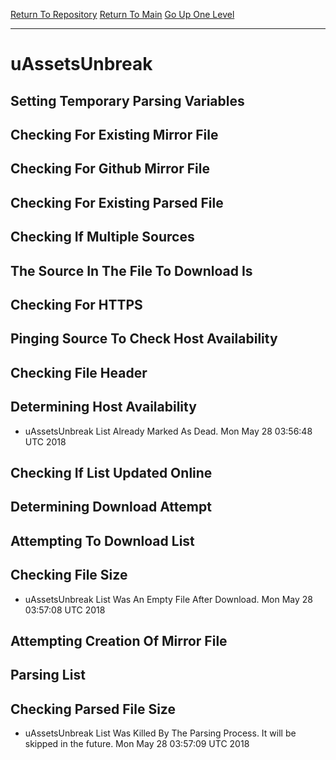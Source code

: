 [Return To Repository](https://github.com/deathbybandaid/piholeparser/)
[Return To Main](https://github.com/deathbybandaid/piholeparser/blob/master/RecentRunLogs/Mainlog.md)
[Go Up One Level](https://github.com/deathbybandaid/piholeparser/blob/master/RecentRunLogs/TopLevelScripts/30-Processing-External-Blacklists.md)
____________________________________
# uAssetsUnbreak
## Setting Temporary Parsing Variables
## Checking For Existing Mirror File
## Checking For Github Mirror File
## Checking For Existing Parsed File
## Checking If Multiple Sources
## The Source In The File To Download Is
## Checking For HTTPS
## Pinging Source To Check Host Availability
## Checking File Header
## Determining Host Availability
* uAssetsUnbreak List Already Marked As Dead. Mon May 28 03:56:48 UTC 2018
## Checking If List Updated Online
## Determining Download Attempt
## Attempting To Download List
## Checking File Size
* uAssetsUnbreak List Was An Empty File After Download. Mon May 28 03:57:08 UTC 2018
## Attempting Creation Of Mirror File
## Parsing List
## Checking Parsed File Size
* uAssetsUnbreak List Was Killed By The Parsing Process. It will be skipped in the future. Mon May 28 03:57:09 UTC 2018
